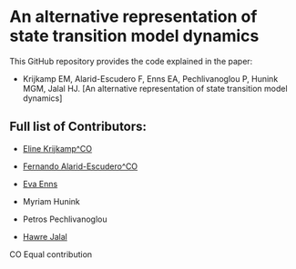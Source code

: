 # An alternative representation of state transition model dynamics
This GitHub repository provides the code explained in the paper: 

- Krijkamp EM, Alarid-Escudero F, Enns EA, Pechlivanoglou P, Hunink MGM, Jalal HJ. [An alternative representation of state transition model dynamics]


## Full list of Contributors:

  * [Eline Krijkamp^CO](https://github.com/krijkamp) 

  * [Fernando Alarid-Escudero^CO](https://github.com/feralaes) 

  * [Eva Enns](https://github.com/evaenns)
 
  * Myriam Hunink 

  * Petros Pechlivanoglou
  
  * [Hawre Jalal](https://github.com/hjalal)

  
 CO Equal contribution

